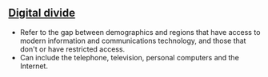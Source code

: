 ## [Digital divide](http://whatis.techtarget.com/definition/digital-divide)
- Refer to the gap between demographics and regions that have access to modern information and communications technology, and those that don't or have restricted access.
- Can include the telephone, television, personal computers and the Internet.
